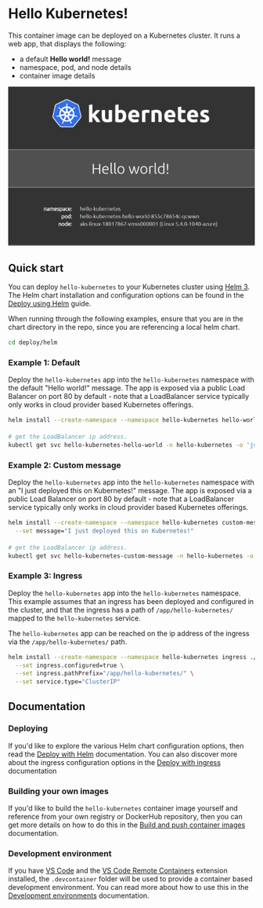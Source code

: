 # Hello Kubernetes!

This container image can be deployed on a Kubernetes cluster. It runs a web app, that displays the following:

- a default **Hello world!** message
- namespace, pod, and node details
- container image details

![Hello world! from the hello-kubernetes image](hello-kubernetes.png)

## Quick start

You can deploy `hello-kubernetes` to your Kubernetes cluster using [Helm 3](https://helm.sh/docs/intro/install/). The Helm chart installation and configuration options can be found in the [Deploy using Helm](docs/deploy-using-helm.md) guide.

When running through the following examples, ensure that you are in the chart directory in the repo, since you are referencing a local helm chart.

```bash
cd deploy/helm
```

### Example 1: Default

Deploy the `hello-kubernetes` app into the `hello-kubernetes` namespace with the default "Hello world!" message. The app is exposed via a public Load Balancer on port 80 by default - note that a LoadBalancer service typically only works in cloud provider based Kubernetes offerings.

```bash
helm install --create-namespace --namespace hello-kubernetes hello-world ./hello-kubernetes

# get the LoadBalancer ip address.
kubectl get svc hello-kubernetes-hello-world -n hello-kubernetes -o 'jsonpath={ .status.loadBalancer.ingress[0].ip }'
```

### Example 2: Custom message

Deploy the `hello-kubernetes` app into the `hello-kubernetes` namespace with an "I just deployed this on Kubernetes!" message. The app is exposed via a public Load Balancer on port 80 by default - note that a LoadBalancer service typically only works in cloud provider based Kubernetes offerings.

```bash
helm install --create-namespace --namespace hello-kubernetes custom-message ./hello-kubernetes \
  --set message="I just deployed this on Kubernetes!"

# get the LoadBalancer ip address.
kubectl get svc hello-kubernetes-custom-message -n hello-kubernetes -o 'jsonpath={ .status.loadBalancer.ingress[0].ip }'
```

### Example 3: Ingress

Deploy the `hello-kubernetes` app into the `hello-kubernetes` namespace. This example assumes that an ingress has been deployed and configured in the cluster, and that the ingress has a path of `/app/hello-kubernetes/` mapped to the `hello-kubernetes` service.

The `hello-kubernetes` app can be reached on the ip address of the ingress via the `/app/hello-kubernetes/` path.

```bash
helm install --create-namespace --namespace hello-kubernetes ingress ./hello-kubernetes \
  --set ingress.configured=true \
  --set ingress.pathPrefix="/app/hello-kubernetes/" \
  --set service.type="ClusterIP"
```

## Documentation

### Deploying

If you'd like to explore the various Helm chart configuration options, then read the [Deploy with Helm](docs/deploy-using-helm.md) documentation. You can also discover more about the ingress configuration options in the [Deploy with ingress](docs/deploy-with-ingress.md) documentation

### Building your own images

If you'd like to build the `hello-kubernetes` container image yourself and reference from your own registry or DockerHub repository, then you can get more details on how to do this in the [Build and push container images](docs/build-and-push-container-images.md) documentation.

### Development environment

If you have [VS Code](https://code.visualstudio.com/) and the [VS Code Remote Containers](https://marketplace.visualstudio.com/items?itemName=ms-vscode-remote.remote-containers) extension installed, the `.devcontainer` folder will be used to provide a container based development environment. You can read more about how to use this in the [Development environments](docs/development-environment.md) documentation.
